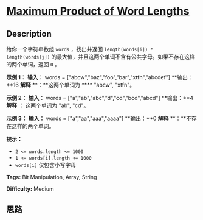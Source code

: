 # [Maximum Product of Word Lengths][title]

## Description

给你一个字符串数组 `words` ，找出并返回 `length(words[i]) * length(words[j])`
的最大值，并且这两个单词不含有公共字母。如果不存在这样的两个单词，返回 `0` 。



**示例  1：**
            **输入：** words = ["abcw","baz","foo","bar","xtfn","abcdef"]    **输出：**16     **解释** **：**这两个单词为 **** "abcw", "xtfn"。

**示例 2：**
            **输入：** words = ["a","ab","abc","d","cd","bcd","abcd"]    **输出：**4     **解释** **：** 这两个单词为 "ab", "cd"。

**示例 3：**
            **输入：** words = ["a","aa","aaa","aaaa"]    **输出：**0     **解释** **：**不存在这样的两个单词。    



**提示：**

  * `2 <= words.length <= 1000`
  * `1 <= words[i].length <= 1000`
  * `words[i]` 仅包含小写字母


**Tags:** Bit Manipulation, Array, String

**Difficulty:** Medium

## 思路

[title]: https://leetcode-cn.com/problems/maximum-product-of-word-lengths
